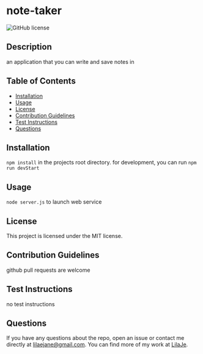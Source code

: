 # note-taker
    
![GitHub license](https://img.shields.io/badge/license-MIT-blue.svg)
    
## Description
    
an application that you can write and save notes in

    
## Table of Contents
    
* [Installation](#installation)
* [Usage](#usage)
* [License](#license)
* [Contribution Guidelines](#contribution-guidelines)
* [Test Instructions](#test-instructions)
* [Questions](#questions)
    
## Installation
    
`npm install` in the projects root directory. for development, you can run `npm run devStart`

    
## Usage
    
`node server.js` to launch web service

    
## License
    
This project is licensed under the MIT license.
    
## Contribution Guidelines
    
github pull requests are welcome

    
## Test Instructions
    
no test instructions

    
## Questions
    
If you have any questions about the repo, open an issue or contact me directly at lilaejane@gmail.com. You can find more of my work at [LilaJe](github.com/LilaJe/).